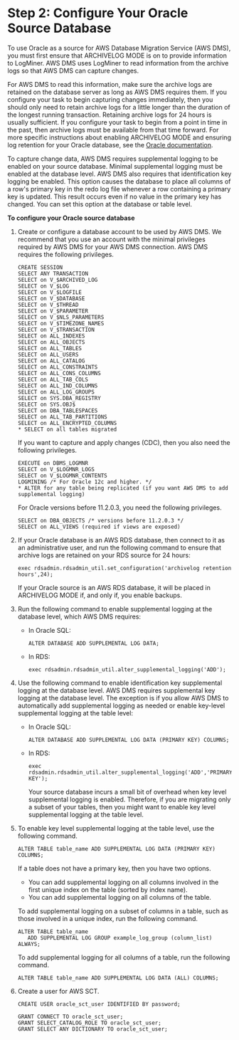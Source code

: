 # Step 2: Configure Your Oracle Source Database<a name="CHAP_Oracle2PostgreSQL.Steps.ConfigureOracle"></a>

To use Oracle as a source for AWS Database Migration Service \(AWS DMS\), you must first ensure that ARCHIVELOG MODE is on to provide information to LogMiner\. AWS DMS uses LogMiner to read information from the archive logs so that AWS DMS can capture changes\. 

For AWS DMS to read this information, make sure the archive logs are retained on the database server as long as AWS DMS requires them\. If you configure your task to begin capturing changes immediately, then you should only need to retain archive logs for a little longer than the duration of the longest running transaction\. Retaining archive logs for 24 hours is usually sufficient\. If you configure your task to begin from a point in time in the past, then archive logs must be available from that time forward\. For more specific instructions about enabling ARCHIVELOG MODE and ensuring log retention for your Oracle database, see the [Oracle documentation](http://docs.oracle.com/database/121/ADMIN/archredo.htm#ADMIN11335)\.

To capture change data, AWS DMS requires supplemental logging to be enabled on your source database\. Minimal supplemental logging must be enabled at the database level\. AWS DMS also requires that identification key logging be enabled\. This option causes the database to place all columns of a row's primary key in the redo log file whenever a row containing a primary key is updated\. This result occurs even if no value in the primary key has changed\. You can set this option at the database or table level\.

**To configure your Oracle source database**

1. Create or configure a database account to be used by AWS DMS\. We recommend that you use an account with the minimal privileges required by AWS DMS for your AWS DMS connection\. AWS DMS requires the following privileges\. 

   ```
   CREATE SESSION
   SELECT ANY TRANSACTION
   SELECT on V_$ARCHIVED_LOG
   SELECT on V_$LOG
   SELECT on V_$LOGFILE
   SELECT on V_$DATABASE
   SELECT on V_$THREAD
   SELECT on V_$PARAMETER
   SELECT on V_$NLS_PARAMETERS
   SELECT on V_$TIMEZONE_NAMES
   SELECT on V_$TRANSACTION
   SELECT on ALL_INDEXES
   SELECT on ALL_OBJECTS
   SELECT on ALL_TABLES
   SELECT on ALL_USERS
   SELECT on ALL_CATALOG
   SELECT on ALL_CONSTRAINTS
   SELECT on ALL_CONS_COLUMNS
   SELECT on ALL_TAB_COLS
   SELECT on ALL_IND_COLUMNS
   SELECT on ALL_LOG_GROUPS
   SELECT on SYS.DBA_REGISTRY
   SELECT on SYS.OBJ$
   SELECT on DBA_TABLESPACES
   SELECT on ALL_TAB_PARTITIONS
   SELECT on ALL_ENCRYPTED_COLUMNS
   * SELECT on all tables migrated
   ```

   If you want to capture and apply changes \(CDC\), then you also need the following privileges\.

   ```
   EXECUTE on DBMS_LOGMNR 
   SELECT on V_$LOGMNR_LOGS
   SELECT on V_$LOGMNR_CONTENTS
   LOGMINING /* For Oracle 12c and higher. */
   * ALTER for any table being replicated (if you want AWS DMS to add supplemental logging)
   ```

   For Oracle versions before 11\.2\.0\.3, you need the following privileges\.

   ```
   SELECT on DBA_OBJECTS /* versions before 11.2.0.3 */
   SELECT on ALL_VIEWS (required if views are exposed)
   ```

1. If your Oracle database is an AWS RDS database, then connect to it as an administrative user, and run the following command to ensure that archive logs are retained on your RDS source for 24 hours:

   ```
   exec rdsadmin.rdsadmin_util.set_configuration('archivelog retention hours',24);
   ```

   If your Oracle source is an AWS RDS database, it will be placed in ARCHIVELOG MODE if, and only if, you enable backups\.

1. Run the following command to enable supplemental logging at the database level, which AWS DMS requires:
   + In Oracle SQL:

     ```
     ALTER DATABASE ADD SUPPLEMENTAL LOG DATA;
     ```
   + In RDS:

     ```
     exec rdsadmin.rdsadmin_util.alter_supplemental_logging('ADD');
     ```

1. Use the following command to enable identification key supplemental logging at the database level\. AWS DMS requires supplemental key logging at the database level\. The exception is if you allow AWS DMS to automatically add supplemental logging as needed or enable key\-level supplemental logging at the table level:
   + In Oracle SQL:

     ```
     ALTER DATABASE ADD SUPPLEMENTAL LOG DATA (PRIMARY KEY) COLUMNS;
     ```
   + In RDS:

     ```
     exec rdsadmin.rdsadmin_util.alter_supplemental_logging('ADD','PRIMARY KEY');
     ```

     Your source database incurs a small bit of overhead when key level supplemental logging is enabled\. Therefore, if you are migrating only a subset of your tables, then you might want to enable key level supplemental logging at the table level\.

1. To enable key level supplemental logging at the table level, use the following command\.

   ```
   ALTER TABLE table_name ADD SUPPLEMENTAL LOG DATA (PRIMARY KEY) COLUMNS;
   ```

   If a table does not have a primary key, then you have two options\.
   + You can add supplemental logging on all columns involved in the first unique index on the table \(sorted by index name\)\. 
   + You can add supplemental logging on all columns of the table\. 

   To add supplemental logging on a subset of columns in a table, such as those involved in a unique index, run the following command\.

   ```
   ALTER TABLE table_name 
      ADD SUPPLEMENTAL LOG GROUP example_log_group (column_list) ALWAYS;
   ```

   To add supplemental logging for all columns of a table, run the following command\.

   ```
   ALTER TABLE table_name ADD SUPPLEMENTAL LOG DATA (ALL) COLUMNS;                    
   ```

1. Create a user for AWS SCT\.

   ```
   CREATE USER oracle_sct_user IDENTIFIED BY password;
       
   GRANT CONNECT TO oracle_sct_user;
   GRANT SELECT_CATALOG_ROLE TO oracle_sct_user;
   GRANT SELECT ANY DICTIONARY TO oracle_sct_user;
   ```